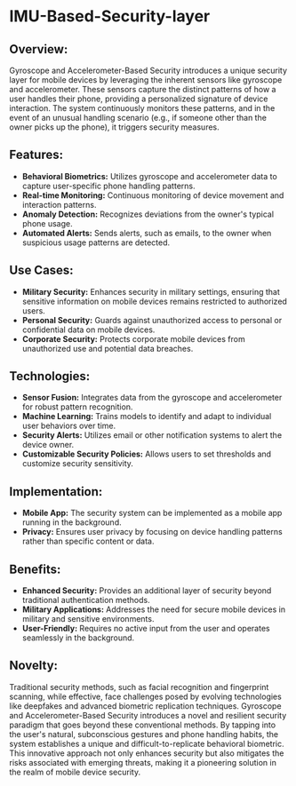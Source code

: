 # IMU-Based-Security-layer

## Overview:
Gyroscope and Accelerometer-Based Security introduces a unique security layer for mobile devices by leveraging the inherent sensors like gyroscope and accelerometer. These sensors capture the distinct patterns of how a user handles their phone, providing a personalized signature of device interaction. The system continuously monitors these patterns, and in the event of an unusual handling scenario (e.g., if someone other than the owner picks up the phone), it triggers security measures.

## Features:
- **Behavioral Biometrics:** Utilizes gyroscope and accelerometer data to capture user-specific phone handling patterns.
- **Real-time Monitoring:** Continuous monitoring of device movement and interaction patterns.
- **Anomaly Detection:** Recognizes deviations from the owner's typical phone usage.
- **Automated Alerts:** Sends alerts, such as emails, to the owner when suspicious usage patterns are detected.

## Use Cases:
- **Military Security:** Enhances security in military settings, ensuring that sensitive information on mobile devices remains restricted to authorized users.
- **Personal Security:** Guards against unauthorized access to personal or confidential data on mobile devices.
- **Corporate Security:** Protects corporate mobile devices from unauthorized use and potential data breaches.

## Technologies:
- **Sensor Fusion:** Integrates data from the gyroscope and accelerometer for robust pattern recognition.
- **Machine Learning:** Trains models to identify and adapt to individual user behaviors over time.
- **Security Alerts:** Utilizes email or other notification systems to alert the device owner.
- **Customizable Security Policies:** Allows users to set thresholds and customize security sensitivity.

## Implementation:
- **Mobile App:** The security system can be implemented as a mobile app running in the background.
- **Privacy:** Ensures user privacy by focusing on device handling patterns rather than specific content or data.

## Benefits:
- **Enhanced Security:** Provides an additional layer of security beyond traditional authentication methods.
- **Military Applications:** Addresses the need for secure mobile devices in military and sensitive environments.
- **User-Friendly:** Requires no active input from the user and operates seamlessly in the background.

## Novelty:
Traditional security methods, such as facial recognition and fingerprint scanning, while effective, face challenges posed by evolving technologies like deepfakes and advanced biometric replication techniques. Gyroscope and Accelerometer-Based Security introduces a novel and resilient security paradigm that goes beyond these conventional methods. By tapping into the user's natural, subconscious gestures and phone handling habits, the system establishes a unique and difficult-to-replicate behavioral biometric. This innovative approach not only enhances security but also mitigates the risks associated with emerging threats, making it a pioneering solution in the realm of mobile device security.
